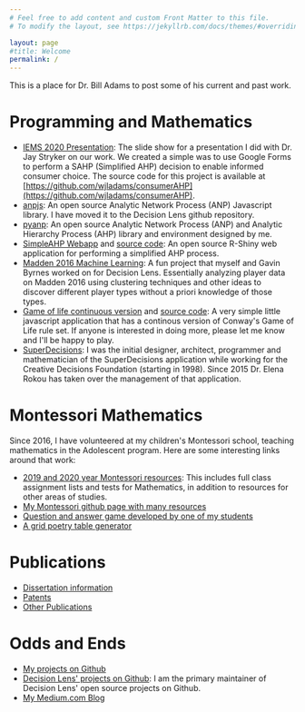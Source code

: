 ```yaml
---
# Feel free to add content and custom Front Matter to this file.
# To modify the layout, see https://jekyllrb.com/docs/themes/#overriding-theme-defaults

layout: page
#title: Welcome
permalink: /
---
```


This is a place for Dr. Bill Adams to post some of his current and past work.

# Programming and Mathematics

* [IEMS 2020 Presentation](https://docs.google.com/presentation/d/19zulPh_QdwaHdRv5U4aD0uXVW3eGf2PzCrObfx31RhM/edit?usp=sharing): The slide show for a presentation I did with Dr. Jay Stryker on our work.  We created a simple
was to use Google Forms to perform a SAHP (Simplified AHP) decision to enable informed consumer choice.  The source
code for this project is available at [https://github.com/wjladams/consumerAHP](https://github.com/wjladams/consumerAHP).
* [anpjs](https://github.com/dlens/anpjs): An open source Analytic Network Process (ANP) Javascript library. I have moved it to the Decision Lens github repository.
* [pyanp](https://github.com/wjladams/pyanp): An open source Analytic Network Process (ANP)
and Analytic Hierarchy Process (AHP) library and environment designed by me.
* [SimpleAHP Webapp](https://wjladams.shinyapps.io/simpleahp) and [source code](https://github.com/wjladams/simpleahp): An open source R-Shiny web application for performing a simplified AHP
process.
* [Madden 2016 Machine Learning](https://github.com/dlens/MaddenClustering): A fun project that myself and Gavin Byrnes worked on for Decision Lens.  Essentially analyzing player data on Madden 2016 using clustering techniques and other ideas to discover different player types without a priori knowledge of those types.
* [Game of life continuous version](https://wjladams.github.io/golcontinuous/jsgolcont/main.html) and [source code](https://github.com/wjladams/golcontinuous): A very simple little javascript application that has a continous version of Conway's Game of Life rule set.  If anyone is interested in doing more, please let me know and I'll be happy to play.
* [SuperDecisions](http://superdecisions.com): I was the initial designer, architect, programmer and mathematician of the SuperDecisions application while working for the Creative Decisions Foundation (starting in 1998).  Since 2015 Dr. Elena Rokou has taken over the management of that application.

# Montessori Mathematics
Since 2016, I have volunteered at my children's Montessori school, teaching
mathematics in the Adolescent program.  Here are some interesting links around
that work:

* [2019 and 2020 year Montessori resources](https://bamath.org/casa/): This includes full class assignment lists and tests for Mathematics, in addition to resources for other areas of studies.
* [My Montessori github page with many resources](https://github.com/wjladams/montessori)
* [Question and answer game developed by one of my students](https://aiden0709.github.io/MathGame/game.html)
* [A grid poetry table generator](https://wjladams.github.io/montessori/html/grid-poetry.html)

# Publications

* [Dissertation information](/pubs#dissertation)
* [Patents](/pubs#patents)
* [Other Publications](/pubs#other)

# Odds and Ends

* [My projects on Github](https://github.com/wjladams)
* [Decision Lens' projects on Github](https://github.com/dlens): I am the primary maintainer of Decision Lens' open source projects on Github.
* [My Medium.com Blog](https://medium.com/@wjladams)
